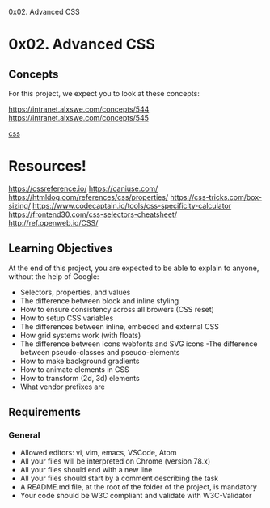  0x02. Advanced CSS

# 0x02. Advanced CSS

## Concepts
For this project, we expect you to look at these concepts:

https://intranet.alxswe.com/concepts/544
https://intranet.alxswe.com/concepts/545

[css](https://user-images.githubusercontent.com/106770765/237026285-fa16476c-ce7e-422e-98c4-31bbc38f7ab5.jpg)

# Resources!

https://cssreference.io/
https://caniuse.com/
https://htmldog.com/references/css/properties/
https://css-tricks.com/box-sizing/
https://www.codecaptain.io/tools/css-specificity-calculator
https://frontend30.com/css-selectors-cheatsheet/
http://ref.openweb.io/CSS/
## Learning Objectives
At the end of this project, you are expected to be able to explain to anyone, without the help of Google:
- Selectors, properties, and values
- The difference between block and inline styling
- How to ensure consistency across all browers (CSS reset)
- How to setup CSS variables
- The differences between inline, embeded and external CSS
- How grid systems work (with floats)
- The difference between icons webfonts and SVG icons
-The difference between pseudo-classes and pseudo-elements
- How to make background gradients
- How to animate elements in CSS
- How to transform (2d, 3d) elements
- What vendor prefixes are
## Requirements
### General
- Allowed editors: vi, vim, emacs, VSCode, Atom
- All your files will be interpreted on Chrome (version 78.x)
- All your files should end with a new line
- All your files should start by a comment describing the task
- A README.md file, at the root of the folder of the project, is mandatory
- Your code should be W3C compliant and validate with W3C-Validator
